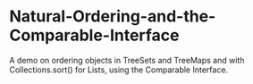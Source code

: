 # Natural-Ordering-and-the-Comparable-Interface
A demo on ordering objects in TreeSets and TreeMaps and with Collections.sort() for Lists, using the Comparable Interface.
